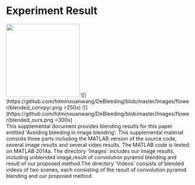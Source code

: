 # Experiment Result
<img src="https://github.com/hitminxuanwang/DeBleeding/blob/master/Images/flower/blended_convpyr.png" width="200">
![](https://github.com/hitminxuanwang/DeBleeding/blob/master/Images/flower/blended_convpyr.png =250x)
![](https://github.com/hitminxuanwang/DeBleeding/blob/master/Images/flower/blended_ours.png =300x)<br>
This supplemental document provides blending results for this paper entitled 'Avoiding bleeding in image
blending'. This supplemental material consists three parts including the MATLAB version of the source code,
several image results and several video results. The MATLAB code  is tested on MATLAB 2014a. The directory 
'Images' includes our image results, including unblended image,result of convolution pyramid blending and
result of our proposed method.The directory 'Videos' consists  of blended videos of two scenes, each consisting of 
the result of  convolution pyramid blending and our proposed method.
